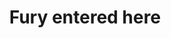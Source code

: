 ---
layout: post
title: 'Fury entered here'
story: 'www.bostonglobe.com/metro/2015/03/08/fury-entered-here-what-led-shooting-brigham-and-women-doctor-jan/14mg6ma0UcTQ4nQXAzuU5I/story.html'
text: 'Long form story with animated graphics about the killer of Dr. Michael Davidson, a Brigham surgeon.'
vimeo: '<iframe src="https://player.vimeo.com/video/121666985?color=ffffff&title=0&byline=0&portrait=0" width="640" height="366" frameborder="0" webkitallowfullscreen mozallowfullscreen allowfullscreen></iframe>'
mobile: 'fury'
---